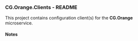 
### CG.Orange.Clients - README

This project contains configuration client(s) for the **CG.Orange** microservice.

#### Notes





